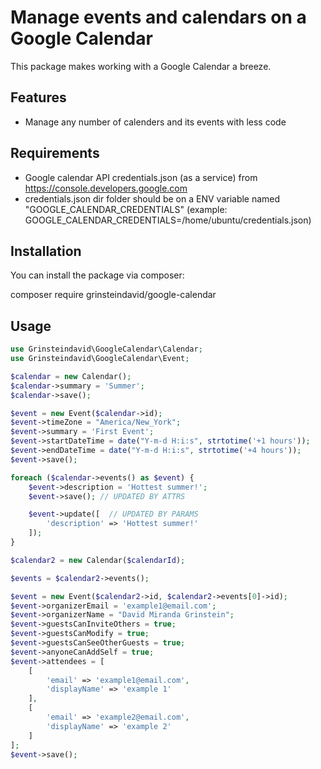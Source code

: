 Manage events and calendars on a Google Calendar
=========================

This package makes working with a Google Calendar a breeze.

Features
--------

* Manage any number of calenders and its events with less code

Requirements
--------

* Google calendar API credentials.json (as a service) from https://console.developers.google.com
* credentials.json dir folder should be on a ENV variable named "GOOGLE_CALENDAR_CREDENTIALS" (example: GOOGLE_CALENDAR_CREDENTIALS=/home/ubuntu/credentials.json)

Installation
--------
You can install the package via composer:

composer require grinsteindavid/google-calendar

Usage
--------

```php
use Grinsteindavid\GoogleCalendar\Calendar;
use Grinsteindavid\GoogleCalendar\Event;

$calendar = new Calendar();
$calendar->summary = 'Summer';
$calendar->save();

$event = new Event($calendar->id);
$event->timeZone = "America/New_York";
$event->summary = 'First Event';
$event->startDateTime = date("Y-m-d H:i:s", strtotime('+1 hours'));
$event->endDateTime = date("Y-m-d H:i:s", strtotime('+4 hours'));
$event->save();

foreach ($calendar->events() as $event) {
    $event->description = 'Hottest summer!';
    $event->save(); // UPDATED BY ATTRS

    $event->update([  // UPDATED BY PARAMS
    	'description' => 'Hottest summer!'
    ]);
}

$calendar2 = new Calendar($calendarId);

$events = $calendar2->events();

$event = new Event($calendar2->id, $calendar2->events[0]->id);
$event->organizerEmail = 'example1@email.com';
$event->organizerName = "David Miranda Grinstein";
$event->guestsCanInviteOthers = true;
$event->guestsCanModify = true;
$event->guestsCanSeeOtherGuests = true;
$event->anyoneCanAddSelf = true;
$event->attendees = [
    [
        'email' => 'example1@email.com',
        'displayName' => 'example 1'
    ],
    [
        'email' => 'example2@email.com',
        'displayName' => 'example 2'
    ]
];
$event->save();
```
